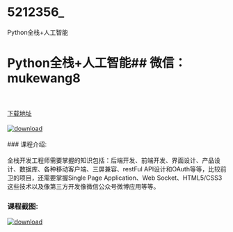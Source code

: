 # 5212356_
Python全栈+人工智能
# Python全栈+人工智能## 微信：mukewang8
<br/></br>[下载地址](http://www.36tz.cn/article/5212356 "下载地址")
<br/></br>[![download](http://36tz.cn/muke_img/2020_04_2-91.png "下载地址")](http://www.36tz.cn/article/5212356 "下载地址")
<br/></br>### 课程介绍:<br/></br>全栈开发工程师需要掌握的知识包括：后端开发、前端开发、界面设计、产品设计、数据库、各种移动客户端、三屏兼容、restFul API设计和OAuth等等，比较前卫的项目，还需要掌握Single Page Application、Web Socket、HTML5/CSS3这些技术以及像第三方开发像微信公众号微博应用等等。

### 课程截图:
[![download](http://36tz.cn/muke_img/2020_04_1-136.png "下载地址")](http://www.36tz.cn/article/5212356 "下载地址")
